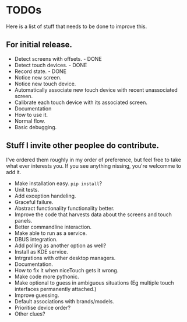 # TODOs

Here is a list of stuff that needs to be done to improve this.

## For initial release.

* Detect screens with offsets. - DONE
* Detect touch devices. - DONE
* Record state. - DONE
* Notice new screen.
* Notice new touch device.
 * Automatically associate new touch device with recent unassociated screen.
* Calibrate each touch device with its associated screen.
* Documentation
 * How to use it.
 * Normal flow.
 * Basic debugging.

## Stuff I invite other peoplee do contribute.

I've ordered them roughly in my order of preference, but feel free to take what ever interests you. If you see anything nissing, you're welcomme to add it.

* Make installation easy. `pip install`?
* Unit tests.
* Add exception handeling.
* Graceful failure.
* Abstract functionality functionality better.
* Improve the code that harvests data about the screens and touch panels.
* Better commandline interaction.
* Make able to run as a service.
 * DBUS integration.
 * Add polling as another option as well?
* Install as KDE service.
* Intrgrations with other desktop managers.
* Documentation.
 * How to fix it when niceTouch gets it wrong.
* Make code more pythonic.
* Make optional to guess in ambiguous situations (Eg multiple touch interfaces permanently attached.)
* Improve guessing.
 * Default associations with brands/models.
 * Prioritise device order?
 * Other clues?
